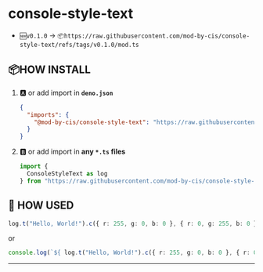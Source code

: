# console-style-text

- `🆕v0.1.0` -> `📦https://raw.githubusercontent.com/mod-by-cis/console-style-text/refs/tags/v0.1.0/mod.ts`

## 📦HOW INSTALL

1. 🅰️ or add import in **`deno.json`**

   ```json
   {
     "imports": {  
       "@mod-by-cis/console-style-text": "https://raw.githubusercontent.com/mod-by-cis/console-style-text/refs/tags/v0.1.0/mod.ts"
     }
   }
   ```

2. 🅱️ or add import in **any `*.ts` files**

   ```ts
   import { 
     ConsoleStyleText as log 
   } from "https://raw.githubusercontent.com/mod-by-cis/console-style-text/refs/tags/v0.1.0/mod.ts";
   ```

## 🧠 HOW USED

```ts
log.t("Hello, World!").c({ r: 255, g: 0, b: 0 }, { r: 0, g: 255, b: 0 }).log;
```

or

```ts
console.log(`${ log.t("Hello, World!").c({ r: 255, g: 0, b: 0 }, { r: 0, g: 255, b: 0 })._ }`);
```
---
